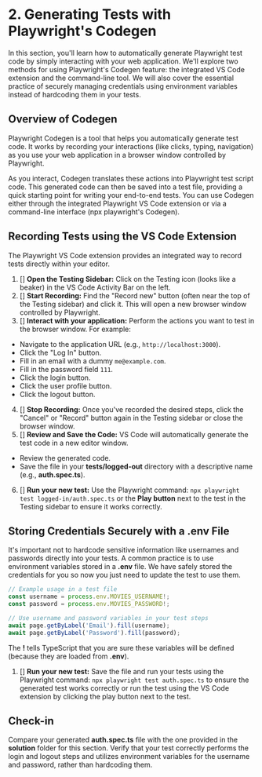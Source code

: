 # 2. Generating Tests with Playwright's Codegen

In this section, you'll learn how to automatically generate Playwright test code by simply interacting with your web application. We'll explore two methods for using Playwright's Codegen feature: the integrated VS Code extension and the command-line tool. We will also cover the essential practice of securely managing credentials using environment variables instead of hardcoding them in your tests.

## Overview of Codegen

Playwright Codegen is a tool that helps you automatically generate test code. It works by recording your interactions (like clicks, typing, navigation) as you use your web application in a browser window controlled by Playwright.

As you interact, Codegen translates these actions into Playwright test script code. This generated code can then be saved into a test file, providing a quick starting point for writing your end-to-end tests. You can use Codegen either through the integrated Playwright VS Code extension or via a command-line interface (npx playwright's Codegen).

## Recording Tests using the VS Code Extension

The Playwright VS Code extension provides an integrated way to record tests directly within your editor.

1. [] **Open the Testing Sidebar:** Click on the Testing icon (looks like a beaker) in the VS Code Activity Bar on the left.
2. [] **Start Recording:** Find the "Record new" button (often near the top of the Testing sidebar) and click it. This will open a new browser window controlled by Playwright.
3. [] **Interact with your application:** Perform the actions you want to test in the browser window. For example:
  * Navigate to the application URL (e.g., `http://localhost:3000`).
  * Click the "Log In" button.
  * Fill in an email with a dummy `me@example.com`.
  * Fill in the password field `111`.
  * Click the login button.
  * Click the user profile button.
  * Click the logout button.
4. [] **Stop Recording:** Once you've recorded the desired steps, click the "Cancel" or "Record" button again in the Testing sidebar or close the browser window.
5. [] **Review and Save the Code:** VS Code will automatically generate the test code in a new editor window.
  * Review the generated code.
  * Save the file in your **tests/logged-out** directory with a descriptive name (e.g., **auth.spec.ts**).
6. [] **Run your new test:** Use the Playwright command: `npx playwright test logged-in/auth.spec.ts` or the **Play button** next to the test in the Testing sidebar to ensure it works correctly.

## Storing Credentials Securely with a .env File

It's important not to hardcode sensitive information like usernames and passwords directly into your tests. A common practice is to use environment variables stored in a **.env** file. We have safely stored the credentials for you so now you just need to update the test to use them.

```typescript
// Example usage in a test file
const username = process.env.MOVIES_USERNAME!;
const password = process.env.MOVIES_PASSWORD!;

// Use username and password variables in your test steps
await page.getByLabel('Email').fill(username);
await page.getByLabel('Password').fill(password);
```

The **!** tells TypeScript that you are sure these variables will be defined (because they are loaded from **.env**).

1. [] **Run your new test:**
Save the file and run your tests using the Playwright command: `npx playwright test auth.spec.ts` to ensure the generated test works correctly or run the test using the VS Code extension by clicking the play button next to the test.

## Check-in

Compare your generated **auth.spec.ts** file with the one provided in the **solution** folder for this section. Verify that your test correctly performs the login and logout steps and utilizes environment variables for the username and password, rather than hardcoding them.
